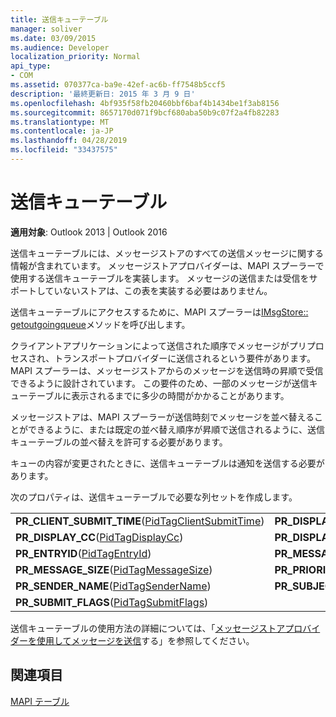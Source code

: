 ```yaml
---
title: 送信キューテーブル
manager: soliver
ms.date: 03/09/2015
ms.audience: Developer
localization_priority: Normal
api_type:
- COM
ms.assetid: 070377ca-ba9e-42ef-ac6b-ff7548b5ccf5
description: '最終更新日: 2015 年 3 月 9 日'
ms.openlocfilehash: 4bf935f58fb20460bbf6baf4b1434be1f3ab8156
ms.sourcegitcommit: 8657170d071f9bcf680aba50b9c07f2a4fb82283
ms.translationtype: MT
ms.contentlocale: ja-JP
ms.lasthandoff: 04/28/2019
ms.locfileid: "33437575"
---
```

# <a name="outgoing-queue-tables"></a>送信キューテーブル

  
  
**適用対象**: Outlook 2013 | Outlook 2016 
  
送信キューテーブルには、メッセージストアのすべての送信メッセージに関する情報が含まれています。 メッセージストアプロバイダーは、MAPI スプーラーで使用する送信キューテーブルを実装します。 メッセージの送信または受信をサポートしていないストアは、この表を実装する必要はありません。 
  
送信キューテーブルにアクセスするために、MAPI スプーラーは[IMsgStore:: getoutgoingqueue](imsgstore-getoutgoingqueue.md)メソッドを呼び出します。 
  
クライアントアプリケーションによって送信された順序でメッセージがプリプロセスされ、トランスポートプロバイダーに送信されるという要件があります。 MAPI スプーラーは、メッセージストアからのメッセージを送信時の昇順で受信できるように設計されています。 この要件のため、一部のメッセージが送信キューテーブルに表示されるまでに多少の時間がかかることがあります。 
  
メッセージストアは、MAPI スプーラーが送信時刻でメッセージを並べ替えることができるように、または既定の並べ替え順序が昇順で送信されるように、送信キューテーブルの並べ替えを許可する必要があります。 
  
キューの内容が変更されたときに、送信キューテーブルは通知を送信する必要があります。
  
次のプロパティは、送信キューテーブルで必要な列セットを作成します。
  
|||
|:-----|:-----|
|**PR_CLIENT_SUBMIT_TIME**([PidTagClientSubmitTime](pidtagclientsubmittime-canonical-property.md))  <br/> |**PR_DISPLAY_BCC**([PidTagDisplayBcc](pidtagdisplaybcc-canonical-property.md))  <br/> |
|**PR_DISPLAY_CC**([PidTagDisplayCc](pidtagdisplaycc-canonical-property.md))  <br/> |**PR_DISPLAY_TO**([PidTagDisplayTo](pidtagdisplayto-canonical-property.md))  <br/> |
|**PR_ENTRYID**([PidTagEntryId](pidtagentryid-canonical-property.md))  <br/> |**PR_MESSAGE_FLAGS**([PidTagMessageFlags](pidtagmessageflags-canonical-property.md))  <br/> |
|**PR_MESSAGE_SIZE**([PidTagMessageSize](pidtagmessagesize-canonical-property.md))  <br/> |**PR_PRIORITY**([PidTagPriority](pidtagpriority-canonical-property.md))  <br/> |
|**PR_SENDER_NAME**([PidTagSenderName](pidtagsendername-canonical-property.md))  <br/> |**PR_SUBJECT**([PidTagSubject](pidtagsubject-canonical-property.md))  <br/> |
|**PR_SUBMIT_FLAGS**([PidTagSubmitFlags](pidtagsubmitflags-canonical-property.md))  <br/> | <br/> |
   
送信キューテーブルの使用方法の詳細については、「[メッセージストアプロバイダーを使用してメッセージを送信](sending-messages-by-using-message-store-providers.md)する」を参照してください。
  
## <a name="see-also"></a>関連項目



[MAPI テーブル](mapi-tables.md)

